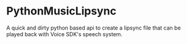 # PythonMusicLipsync
A quick and dirty python based api to create a lipsync file that can be played back with Voice SDK's speech system.
